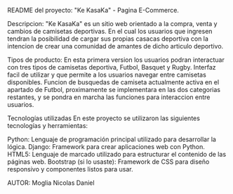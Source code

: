 README del proyecto: "Ke KasaKa" - Pagina E-Commerce.

Descripcion:
"Ke KasaKa" es un sitio web orientado a la compra, venta y cambios de camisetas deportivas. En el cual los usuarios que ingresen tendran la posibilidad de cargar sus propias casacas deportiva con la intencion de crear una comunidad de amantes de dicho articulo deportivo.

Tipos de producto:
En esta primera version los usuarios podran interactuar con tres tipos de camisetas deportiva, Futbol, Basquet y Rugby.
Interfaz facil de utilizar y que permite a los usuarios navegar entre camisetas disponibles.
Funcion de busquedas de camiseta actualmente activa en el apartado de Futbol, proximamente se implementara en las dos categorias restantes, y se pondra en marcha las funciones para interaccion entre usuarios.

Tecnologías utilizadas
En este proyecto se utilizaron las siguientes tecnologías y herramientas:

Python: Lenguaje de programación principal utilizado para desarrollar la lógica.
Django: Framework para crear aplicaciones web con Python.
HTML5: Lenguaje de marcado utilizado para estructurar el contenido de las páginas web.
Bootstrap (si lo usaste): Framework de CSS para diseño responsivo y componentes listos para usar.

AUTOR: Moglia Nicolas Daniel
